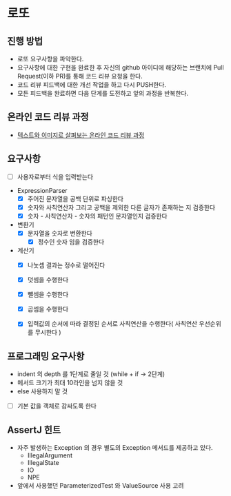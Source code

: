 # 로또
## 진행 방법
* 로또 요구사항을 파악한다.
* 요구사항에 대한 구현을 완료한 후 자신의 github 아이디에 해당하는 브랜치에 Pull Request(이하 PR)를 통해 코드 리뷰 요청을 한다.
* 코드 리뷰 피드백에 대한 개선 작업을 하고 다시 PUSH한다.
* 모든 피드백을 완료하면 다음 단계를 도전하고 앞의 과정을 반복한다.

## 온라인 코드 리뷰 과정
* [텍스트와 이미지로 살펴보는 온라인 코드 리뷰 과정](https://github.com/next-step/nextstep-docs/tree/master/codereview)


## 요구사항
- [ ] 사용자로부터 식을 입력받는다
- ExpressionParser
  - [x] 주어진 문자열을 공백 단위로 파싱한다
  - [x] 숫자와 사칙연산자 그리고 공백을 제외한 다른 글자가 존재하는 지 검증한다
  - [x] 숫자 - 사칙연산자 - 숫자의 패턴인 문자열인지 검증한다

- 변환기
  - [x] 문자열을 숫자로 변환한다
    - [x] 정수인 숫자 임을 검증한다
- 계산기
  - [x] 나눗셈 결과는 정수로 떨어진다
  - [x] 덧셈을 수행한다
  - [x] 뺄셈을 수행한다
  - [x] 곱셈을 수행한다
  - [x] 입력값의 순서에 따라 결정된 순서로 사칙연산을 수행한다( 사칙연산 우선순위를 무시한다 )


## 프로그래밍 요구사항
- indent 의 depth 를 1단계로 줄일 것 (while + if -> 2단계)
- 메서드 크기가 최대 10라인을 넘지 않을 것 
- else 사용하지 말 것
- [ ] 기본 값을 객체로 감싸도록 한다

## AssertJ 힌트
- 자주 발생하는 Exception 의 경우 별도의 Exception 메서드를 제공하고 있다. 
  - IllegalArgument
  - IllegalState
  - IO
  - NPE
- 앞에서 사용했던 ParameterizedTest 와 ValueSource 사용 고려
